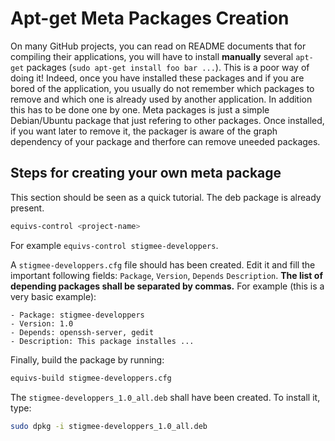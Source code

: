 # Apt-get Meta Packages Creation

On many GitHub projects, you can read on README documents that for compiling their applications, you will have to install **manually** several `apt-get` packages (`sudo apt-get install foo bar ...`). This is a poor way of doing it! Indeed, once you have installed these packages and if you are bored of the application, you usually do not remember which packages to remove and which one is already used by another application. In addition this has to be done one by one. Meta packages is just a simple Debian/Ubuntu package that just refering to other packages. Once installed, if you want later to remove it, the packager is aware of the graph dependency of your package and therfore can remove uneeded packages.

## Steps for creating your own meta package

This section should be seen as a quick tutorial. The deb package is already present.

```bash
equivs-control <project-name>
```

For example `equivs-control stigmee-developpers`.

A `stigmee-developpers.cfg` file should has been created.
Edit it and fill the important following fields: `Package`, `Version`, `Depends` `Description`. **The list of depending packages shall be separated by commas.** For example (this is a very basic example):
```
- Package: stigmee-developpers
- Version: 1.0
- Depends: openssh-server, gedit
- Description: This package installes ...
```

Finally, build the package by running:
```bash
equivs-build stigmee-developpers.cfg
```

The `stigmee-developpers_1.0_all.deb` shall have been created. To install it, type:
```bash
sudo dpkg -i stigmee-developpers_1.0_all.deb
```
